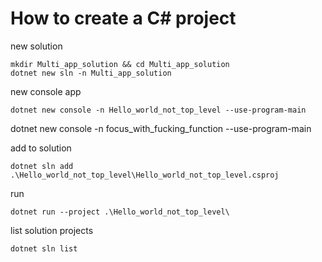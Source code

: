 # How to create a C# project

new solution

```
mkdir Multi_app_solution && cd Multi_app_solution
dotnet new sln -n Multi_app_solution
```
new console app
```
dotnet new console -n Hello_world_not_top_level --use-program-main
```

dotnet new console -n focus_with_fucking_function --use-program-main

add to solution

```
dotnet sln add .\Hello_world_not_top_level\Hello_world_not_top_level.csproj
```

run

```
dotnet run --project .\Hello_world_not_top_level\
```

list solution projects

```
dotnet sln list
```